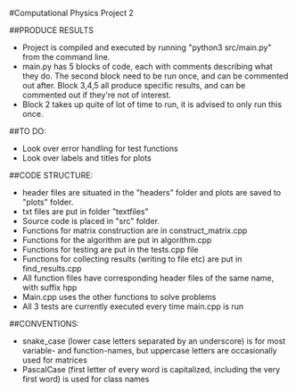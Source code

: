 #Computational Physics Project 2

##PRODUCE RESULTS
- Project is compiled and executed by running "python3 src/main.py" from the command line.
- main.py has 5 blocks of code, each with comments describing what they do. The second block need to be run once, and can be commented out after. Block 3,4,5 all produce specific results, and can be commented out if they're not of interest.
- Block 2 takes up quite of lot of time to run, it is advised to only run this once.

##TO DO:
- Look over error handling for test functions
- Look over labels and titles for plots

##CODE STRUCTURE:
- header files are situated in the "headers" folder and plots are saved to "plots" folder.
- txt files are put in folder "textfiles"
- Source code is placed in "src" folder.
- Functions for matrix construction are in construct_matrix.cpp
- Functions for the algorithm are put in algorithm.cpp
- Functions for testing are put in the tests.cpp file
- Functions for collecting results (writing to file etc) are put in find_results.cpp
- All function files have corresponding header files of the same name, with suffix hpp
- Main.cpp uses the other functions to solve problems
- All 3 tests are currently executed every time main.cpp is run

##CONVENTIONS:
- snake_case (lower case letters separated by an underscore) is for most variable- and function-names, but uppercase letters are occasionally used for matrices
- PascalCase (first letter of every word is capitalized, including the very first word) is used for class names
